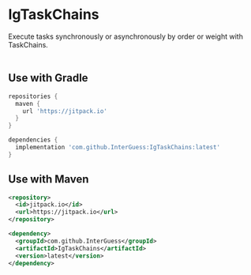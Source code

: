 # IgTaskChains
Execute tasks synchronously or asynchronously by order or weight with TaskChains.<br><br>

## Use with Gradle
```gradle
repositories {
  maven {
    url 'https://jitpack.io'
  }
}
```

```gradle
dependencies {
  implementation 'com.github.InterGuess:IgTaskChains:latest'
}
```


## Use with Maven
```xml
<repository>
  <id>jitpack.io</id>
  <url>https://jitpack.io</url>
</repository>
```
  
```xml
<dependency>
  <groupId>com.github.InterGuess</groupId>
  <artifactId>IgTaskChains</artifactId>
  <version>latest</version>
</dependency>
```
